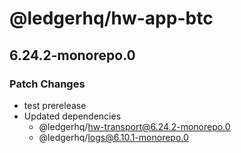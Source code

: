 # @ledgerhq/hw-app-btc

## 6.24.2-monorepo.0

### Patch Changes

- test prerelease
- Updated dependencies
  - @ledgerhq/hw-transport@6.24.2-monorepo.0
  - @ledgerhq/logs@6.10.1-monorepo.0
